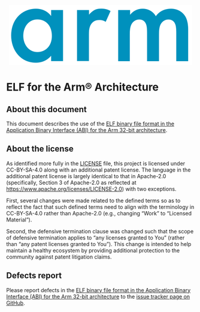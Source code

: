 <div align="center">
   <img src="Arm_logo_blue_RGB.svg" />
</div>

# ELF for the Arm® Architecture


## About this document

This document describes the use of the [ELF binary file format in the
Application Binary Interface (ABI) for the Arm 32-bit
architecture](aaelf32.rst).

## About the license

As identified more fully in the [LICENSE](LICENSE) file, this project
is licensed under CC-BY-SA-4.0 along with an additional patent
license.  The language in the additional patent license is largely
identical to that in Apache-2.0 (specifically, Section 3 of Apache-2.0
as reflected at https://www.apache.org/licenses/LICENSE-2.0) with two
exceptions.

First, several changes were made related to the defined terms so as to
reflect the fact that such defined terms need to align with the
terminology in CC-BY-SA-4.0 rather than Apache-2.0 (e.g., changing
“Work” to “Licensed Material”).

Second, the defensive termination clause was changed such that the
scope of defensive termination applies to “any licenses granted to
You” (rather than “any patent licenses granted to You”).  This change
is intended to help maintain a healthy ecosystem by providing
additional protection to the community against patent litigation
claims.

## Defects report

Please report defects in the [ELF binary file format in the Application Binary
Interface (ABI) for the Arm 32-bit architecture](aaelf32.rst) to the [issue
tracker page on GitHub](https://github.com/ARM-software/abi-aa/issues).
